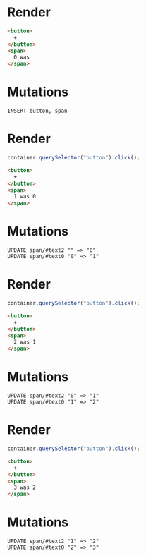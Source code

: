 # Render
```html
<button>
  +
</button>
<span>
  0 was ‍
</span>
```

# Mutations
```
INSERT button, span
```

# Render
```js
container.querySelector("button").click();
```
```html
<button>
  +
</button>
<span>
  1 was 0
</span>
```

# Mutations
```
UPDATE span/#text2 "‍" => "0"
UPDATE span/#text0 "0" => "1"
```

# Render
```js
container.querySelector("button").click();
```
```html
<button>
  +
</button>
<span>
  2 was 1
</span>
```

# Mutations
```
UPDATE span/#text2 "0" => "1"
UPDATE span/#text0 "1" => "2"
```

# Render
```js
container.querySelector("button").click();
```
```html
<button>
  +
</button>
<span>
  3 was 2
</span>
```

# Mutations
```
UPDATE span/#text2 "1" => "2"
UPDATE span/#text0 "2" => "3"
```